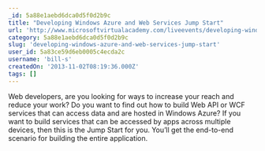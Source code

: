 ```yaml
---
_id: 5a88e1aebd6dca0d5f0d2b9c
title: "Developing Windows Azure and Web Services Jump Start"
url: 'http://www.microsoftvirtualacademy.com/liveevents/developing-windows-azure-and-web-services-jump-start#?fbid=RfHc7HWJo2b'
category: 5a88e1aebd6dca0d5f0d2b9c
slug: 'developing-windows-azure-and-web-services-jump-start'
user_id: 5a83ce59d6eb0005c4ecda2c
username: 'bill-s'
createdOn: '2013-11-02T08:19:36.000Z'
tags: []
---
```


Web developers, are you looking for ways to increase your reach and reduce your work? Do you want to find out how to build Web API or WCF services that can access data and are hosted in Windows Azure? If you want to build services that can be accessed by apps across multiple devices, then this is the Jump Start for you. You’ll get the end-to-end scenario for building the entire application.
